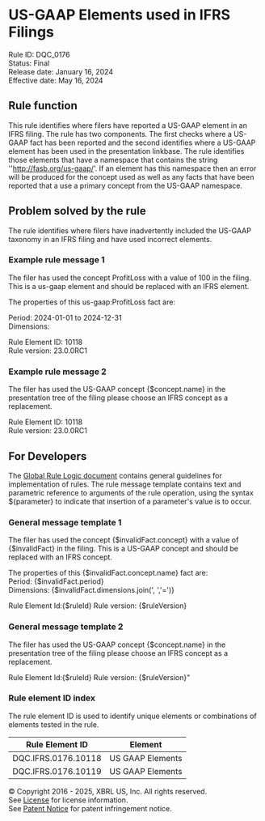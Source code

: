 # US-GAAP Elements used in IFRS Filings 
Rule ID: DQC_0176  
Status: Final  
Release date: January 16, 2024  
Effective date: May 16, 2024  
  
## Rule function
This rule identifies where filers have reported a US-GAAP element in an IFRS filing. The rule has two components.  The first checks where a US-GAAP fact has been reported and the second identifies where a US-GAAP element has been used in the presentation linkbase. The rule identifies those elements that have a namespace that contains the string ''http://fasb.org/us-gaap/'.
If an element has this namespace then an error will be produced for the concept used as well as any facts that have been reported that a use a primary concept from the US-GAAP namespace. 

## Problem solved by the rule  
The rule identifies where filers have inadvertently included the US-GAAP taxonomy in an IFRS filing and have used incorrect elements.

### Example rule message 1
The filer has used the concept ProfitLoss with a value of 100 in the filing.  This is a us-gaap element and should be replaced with an IFRS element.

The properties of this us-gaap:ProfitLoss fact are:  

Period: 2024-01-01 to 2024-12-31  
Dimensions:  

Rule Element ID: 10118  
Rule version: 23.0.0RC1

### Example rule message 2
The filer has used the US-GAAP concept {$concept.name} in the presentation tree of the filing please choose an IFRS concept as a replacement.  

Rule Element ID: 10118  
Rule version: 23.0.0RC1

## For Developers  
The [Global Rule Logic document](https://github.com/DataQualityCommittee/dqc_us_rules/blob/master/docs/GlobalRuleLogic.md) contains general guidelines for implementation of rules. The rule message template contains text and parametric reference to arguments of the rule operation, using the syntax ${parameter} to indicate that insertion of a parameter's value is to occur. 

### General message template 1
The filer has used the concept {$invalidFact.concept} with a value of {$invalidFact} in the filing.  This is a US-GAAP concept and should be replaced with an IFRS concept.

The properties of this {$invalidFact.concept.name} fact are:  
Period: {$invalidFact.period}  
Dimensions: {$invalidFact.dimensions.join(', ','=')}

Rule Element Id:{$ruleId}
Rule version: {$ruleVersion}

### General message template 2
The filer has used the US-GAAP concept {$concept.name} in the presentation tree of the filing please choose an IFRS concept as a replacement.

Rule Element Id:{$ruleId}
Rule version: {$ruleVersion}"

### Rule element ID index  
The rule element ID is used to identify unique elements or combinations of elements tested in the rule.

|Rule Element ID|Element|
|--- |--- |
| DQC.IFRS.0176.10118 | US GAAP Elements |
| DQC.IFRS.0176.10119 | US GAAP Elements |

© Copyright 2016 - 2025, XBRL US, Inc. All rights reserved.   
See [License](https://xbrl.us/dqc-license) for license information.  
See [Patent Notice](https://xbrl.us/dqc-patent) for patent infringement notice.  
